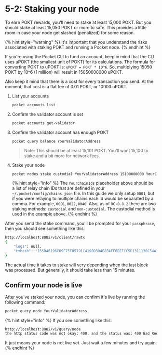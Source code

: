 # 5-2: Staking your node

To earn POKT rewards, you'll need to stake at least 15,000 POKT. But you should stake at least 15,050 POKT or more to safe. This provides a little room in case your node get slashed (penalized) for some reason.

{% hint style="warning" %}
It's important that you understand the risks associated with staking POKT and running a Pocket node.
{% endhint %}

If you're using the Pocket CLI to fund an account, keep in mind that the CLI uses uPOKT (the smallest unit of POKT) for its calculations. The formula for converting POKT to uPOKT is: `uPOKT = POKT * 10^6`. So, multiplying 15050 POKT by 10^6 (1 million) will result in 15050000000 uPOKT.

Also keep it mind that there is a cost for every transaction you send. At the moment, that cost is a flat fee of 0.01 POKT, or 10000 uPOKT.

1. List your accounts
   ```bash
   pocket accounts list
   ```
2. Confirm the validator account is set
    ```bash
    pocket accounts get-validator
    ```
3. Confirm the validator account has enough POKT
    ```bash
    pocket query balance YourValidatorAddress
    ```
    > Note: This should be at least 15,101 POKT. You'll want 15,100 to stake and a bit more for network fees.
4. Stake your node
    ```bash
    pocket nodes stake custodial YourValidatorAddress 15100000000 YourChainIds https://YourNodeDnsName:443 mainnet 10000 true
    ```

    {% hint style="info" %}
    The `YourChainIds` placeholder above should be a list of relay chain IDs that are defined in your `~/.pocket/config/chains.json` file. In this guide we only setup `0001`, but if you were relaying to multiple chains each id would be separated by a comma. For example, `0001,0022,0040`. Also, as of `RC-0.8.2` there are two staking methods: `custodial` and `non-custodial`. The custodial method is used in the example above.
    {% endhint %}

After you send the stake command, you'll be prompted for your `passphrase`, then you should see something like this:

```bash
http://localhost:8082/v1/client/rawtx
{
    "logs": null,
    "txhash": "155D46196C69F75F85791C4190D384B8BAFFBBEFCC5D1311130C54A1C54435A7"
}
```

The actual time it takes to stake will very depending when the last block was processed. But generally, it should take less than 15 minutes.

## Confirm your node is live

After you've staked your node, you can confirm it's live by running the following command:

```bash
pocket query node YourValidatorAddress
```

{% hint style="info" %}
If you see something like this:

```bash
http://localhost:8082/v1/query/node
the http status code was not okay: 400, and the status was: 400 Bad Request, with a response of {"code":400,"message":"validator not found for 07f5084ab5f5246d747fd1154d5d4387ee5a7111"}
```

It just means your node is not live yet. Just wait a few minutes and try again.
{% endhint %}


